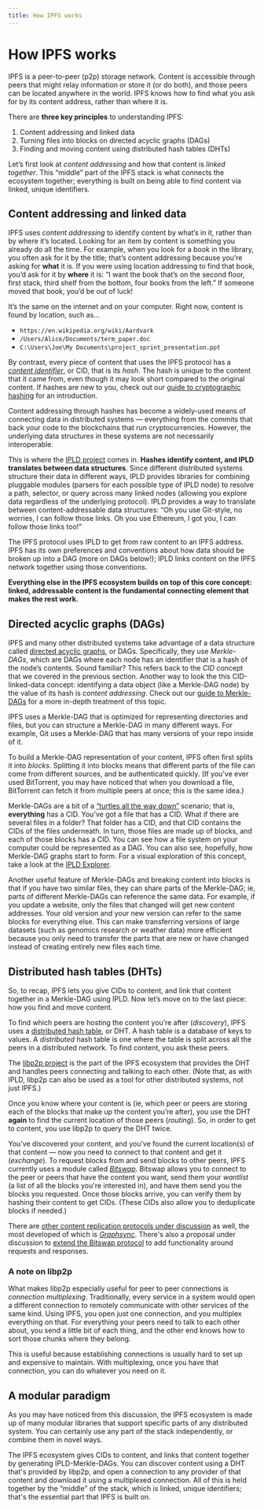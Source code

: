 ```yaml
---
title: How IPFS works
---
```


# How IPFS works

IPFS is a peer-to-peer (p2p) storage network. Content is accessible through peers that might relay information or store it (or do both), and those peers can be located anywhere in the world. IPFS knows how to find what you ask for by its content address, rather than where it is.

There are **three key principles** to understanding IPFS:

1. Content addressing and linked data
2. Turning files into blocks on directed acyclic graphs (DAGs)
3. Finding and moving content using distributed hash tables (DHTs)

Let’s first look at _content addressing_ and how that content is _linked together_. This “middle” part of the IPFS stack is what connects the ecosystem together; everything is built on being able to find content via linked, unique identifiers.

## Content addressing and linked data

IPFS uses _content addressing_ to identify content by what’s in it, rather than by where it’s located. Looking for an item by content is something you already do all the time. For example, when you look for a book in the library, you often ask for it by the title; that’s content addressing because you’re asking for **what** it is. If you were using location addressing to find that book, you’d ask for it by **where** it is: “I want the book that’s on the second floor, first stack, third shelf from the bottom, four books from the left.” If someone moved that book, you’d be out of luck!

It’s the same on the internet and on your computer. Right now, content is found by location, such as…

- `https://en.wikipedia.org/wiki/Aardvark`
- `/Users/Alice/Documents/term_paper.doc`
- `C:\Users\Joe\My Documents\project_sprint_presentation.ppt`

By contrast, every piece of content that uses the IPFS protocol has a [_content identifier_](/essentials/content-addressing/), or CID, that is its _hash_. The hash is unique to the content that it came from, even though it may look short compared to the original content. If hashes are new to you, check out our [guide to cryptographic hashing](/essentials/hashing/) for an introduction.

Content addressing through hashes has become a widely-used means of connecting data in distributed systems — everything from the commits that back your code to the blockchains that run cryptocurrencies. However, the underlying data structures in these systems are not necessarily interoperable.

This is where the [IPLD project](https://ipld.io/) comes in. **Hashes identify content, and IPLD translates between data structures**. Since different distributed systems structure their data in different ways, IPLD provides libraries for combining pluggable modules (parsers for each possible type of IPLD node) to resolve a path, selector, or query across many linked nodes (allowing you explore data regardless of the underlying protocol). IPLD provides a way to translate between content-addressable data structures: “Oh you use Git-style, no worries, I can follow those links. Oh you use Ethereum, I got you, I can follow those links too!”

The IPFS protocol uses IPLD to get from raw content to an IPFS address. IPFS has its own preferences and conventions about how data should be broken up into a DAG (more on DAGs below!); IPLD links content on the IPFS network together using those conventions.

**Everything else in the IPFS ecosystem builds on top of this core concept: linked, addressable content is the fundamental connecting element that makes the rest work.**

## Directed acyclic graphs (DAGs)

IPFS and many other distributed systems take advantage of a data structure called [directed acyclic graphs](https://en.wikipedia.org/wiki/Directed_acyclic_graph), or DAGs. Specifically, they use _Merkle-DAGs_, which are DAGs where each node has an identifier that is a hash of the node’s contents. Sound familiar? This refers back to the _CID_ concept that we covered in the previous section. Another way to look the this CID-linked-data concept: identifying a data object (like a Merkle-DAG node) by the value of its hash is _content addressing_. Check out our [guide to Merkle-DAGs](/essentials/merkle-dags/) for a more in-depth treatment of this topic.

IPFS uses a Merkle-DAG that is optimized for representing directories and files, but you can structure a Merkle-DAG in many different ways. For example, Git uses a Merkle-DAG that has many versions of your repo inside of it.

To build a Merkle-DAG representation of your content, IPFS often first splits it into _blocks_. Splitting it into blocks means that different parts of the file can come from different sources, and be authenticated quickly. (If you've ever used BitTorrent, you may have noticed that when you download a file, BitTorrent can fetch it from multiple peers at once; this is the same idea.)

Merkle-DAGs are a bit of a [“turtles all the way down”](https://ipfs.io/ipfs/QmXoypizjW3WknFiJnKLwHCnL72vedxjQkDDP1mXWo6uco/wiki/Turtles_all_the_way_down.html) scenario; that is, **everything** has a CID. You’ve got a file that has a CID. What if there are several files in a folder? That folder has a CID, and that CID contains the CIDs of the files underneath. In turn, those files are made up of blocks, and each of those blocks has a CID. You can see how a file system on your computer could be represented as a DAG. You can also see, hopefully, how Merkle-DAG graphs start to form. For a visual exploration of this concept, take a look at the [IPLD Explorer](https://explore.ipld.io/#/explore/QmSnuWmxptJZdLJpKRarxBMS2Ju2oANVrgbr2xWbie9b2D).

Another useful feature of Merkle-DAGs and breaking content into blocks is that if you have two similar files, they can share parts of the Merkle-DAG; ie, parts of different Merkle-DAGs can reference the same data. For example, if you update a website, only the files that changed will get new content addresses. Your old version and your new version can refer to the same blocks for everything else. This can make transferring versions of large datasets (such as genomics research or weather data) more efficient because you only need to transfer the parts that are new or have changed instead of creating entirely new files each time.

## Distributed hash tables (DHTs)

So, to recap, IPFS lets you give CIDs to content, and link that content together in a Merkle-DAG using IPLD. Now let’s move on to the last piece: how you find and move content.

To find which peers are hosting the content you’re after (_discovery_), IPFS uses a [distributed hash table](/essentials/dht/), or DHT. A hash table is a database of keys to values. A _distributed_ hash table is one where the table is split across all the peers in a distributed network. To find content, you ask these peers.

The [libp2p project](https://libp2p.io/) is the part of the IPFS ecosystem that provides the DHT and handles peers connecting and talking to each other. (Note that, as with IPLD, libp2p can also be used as a tool for other distributed systems, not just IPFS.)

Once you know where your content is (ie, which peer or peers are storing each of the blocks that make up the content you’re after), you use the DHT **again** to find the current location of those peers (_routing_). So, in order to get to content, you use libp2p to query the DHT twice.

You’ve discovered your content, and you’ve found the current location(s) of that content — now you need to connect to that content and get it (_exchange_). To request blocks from and send blocks to other peers, IPFS currently uses a module called [_Bitswap_](https://github.com/ipfs/specs/tree/master/bitswap). Bitswap allows you to connect to the peer or peers that have the content you want, send them your _wantlist_ (a list of all the blocks you're interested in), and have them send you the blocks you requested. Once those blocks arrive, you can verify them by hashing their content to get CIDs. (These CIDs also allow you to deduplicate blocks if needed.)

There are [other content replication protocols under discussion](https://github.com/ipfs/camp/blob/master/DEEP_DIVES/24-replication-protocol.md) as well, the most developed of which is [_Graphsync_](https://github.com/ipld/specs/blob/master/block-layer/graphsync/graphsync.md). There's also a proposal under discussion to [extend the Bitswap protocol](https://github.com/ipfs/go-bitswap/issues/186) to add functionality around requests and responses.

### A note on libp2p

What makes libp2p especially useful for peer to peer connections is _connection multiplexing_. Traditionally, every service in a system would open a different connection to remotely communicate with other services of the same kind. Using IPFS, you open just one connection, and you multiplex everything on that. For everything your peers need to talk to each other about, you send a little bit of each thing, and the other end knows how to sort those chunks where they belong.

This is useful because establishing connections is usually hard to set up and expensive to maintain. With multiplexing, once you have that connection, you can do whatever you need on it.

## A modular paradigm

As you may have noticed from this discussion, the IPFS ecosystem is made up of many modular libraries that support specific parts of any distributed system. You can certainly use any part of the stack independently, or combine them in novel ways.

The IPFS ecosystem gives CIDs to content, and links that content together by generating IPLD-Merkle-DAGs. You can discover content using a DHT that's provided by libp2p, and open a connection to any provider of that content and download it using a multiplexed connection. All of this is held together by the “middle” of the stack, which is linked, unique identifiers; that's the essential part that IPFS is built on.
